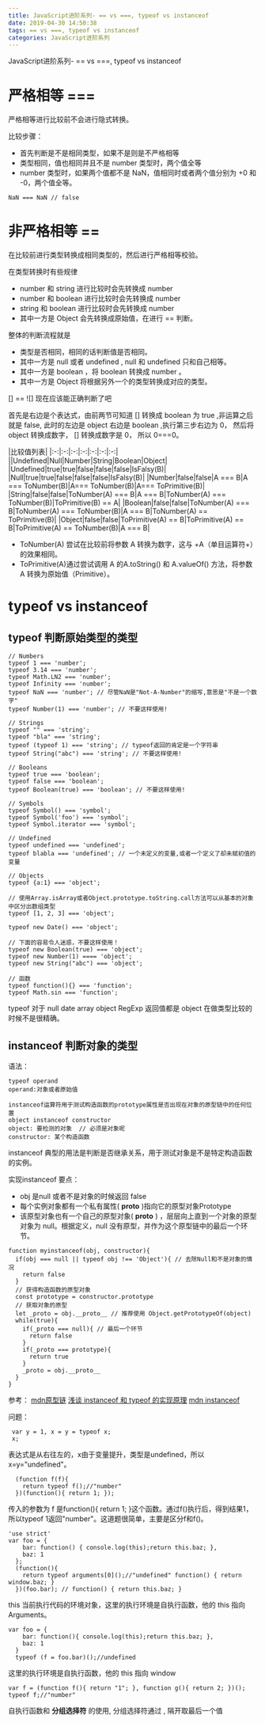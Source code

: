 ```yaml
---
title: JavaScript进阶系列- == vs ===, typeof vs instanceof
date: 2019-04-30 14:50:38
tags: == vs ===, typeof vs instanceof
categories: JavaScript进阶系列
---
```


JavaScript进阶系列- == vs ===, typeof vs instanceof

<!-- more -->


# 严格相等 ===

严格相等进行比较前不会进行隐式转换。

比较步骤：

* 首先判断是不是相同类型，如果不是则是不严格相等
* 类型相同，值也相同并且不是 number 类型时，两个值全等
* number 类型时，如果两个值都不是 NaN，值相同时或者两个值分别为 +0 和 -0，两个值全等。

```
NaN === NaN // false
```

# 非严格相等 ==

在比较前进行类型转换成相同类型的，然后进行严格相等校验。

在类型转换时有些规律

* number 和  string 进行比较时会先转换成 number
* number 和  boolean 进行比较时会先转换成 number
* string 和  boolean 进行比较时会先转换成 number
* 其中一方是 Object 会先转换成原始值，在进行 == 判断。

整体的判断流程就是

* 类型是否相同，相同的话判断值是否相同。
* 其中一方是 null 或者 undefined , null 和 undefined 只和自己相等。
* 其中一方是 boolean ，将 boolean 转换成 number 。
* 其中一方是 Object 将根据另外一个的类型转换成对应的类型。

[] == ![] 现在应该能正确判断了吧

首先是右边是个表达式，由前两节可知道 [] 转换成 boolean 为 true ,非运算之后就是 false, 此时的左边是 object 右边是 boolean ,执行第三步右边为 0， 然后将 object 转换成数字， [] 转换成数字是 0， 所以 0===0。

|比较值列表|
|:-:|:-:|:-:|:-:|:-:|:-:|:-:|
|\|Undefined|Null|Number|String|Boolean|Object|
|Undefined|true|true|false|false|false|IsFalsy(B)|
|Null|true|true|false|false|false|IsFalsy(B)|
|Number|false|false|A === B|A === ToNumber(B)|A=== ToNumber(B)|A=== ToPrimitive(B)|
|String|false|false|ToNumber(A) === B|A === B|ToNumber(A) === ToNumber(B)|ToPrimitive(B) == A|
|Boolean|false|false|ToNumber(A) === B|ToNumber(A) === ToNumber(B)|A === B|ToNumber(A) == ToPrimitive(B)|
|Object|false|false|ToPrimitive(A) == B|ToPrimitive(A) == B|ToPrimitive(A) == ToNumber(B)|A === B|

* ToNumber(A) 尝试在比较前将参数 A 转换为数字，这与 +A（单目运算符+）的效果相同。
* ToPrimitive(A)通过尝试调用 A 的A.toString() 和 A.valueOf() 方法，将参数 A 转换为原始值（Primitive）。


# typeof vs instanceof

## typeof 判断原始类型的类型

```
// Numbers
typeof 1 === 'number';
typeof 3.14 === 'number';
typeof Math.LN2 === 'number';
typeof Infinity === 'number';
typeof NaN === 'number'; // 尽管NaN是"Not-A-Number"的缩写,意思是"不是一个数字"
typeof Number(1) === 'number'; // 不要这样使用!

// Strings
typeof "" === 'string';
typeof "bla" === 'string';
typeof (typeof 1) === 'string'; // typeof返回的肯定是一个字符串
typeof String("abc") === 'string'; // 不要这样使用!

// Booleans
typeof true === 'boolean';
typeof false === 'boolean';
typeof Boolean(true) === 'boolean'; // 不要这样使用!

// Symbols
typeof Symbol() === 'symbol';
typeof Symbol('foo') === 'symbol';
typeof Symbol.iterator === 'symbol';

// Undefined
typeof undefined === 'undefined';
typeof blabla === 'undefined'; // 一个未定义的变量,或者一个定义了却未赋初值的变量

// Objects
typeof {a:1} === 'object';

// 使用Array.isArray或者Object.prototype.toString.call方法可以从基本的对象中区分出数组类型
typeof [1, 2, 3] === 'object';

typeof new Date() === 'object';

// 下面的容易令人迷惑，不要这样使用！
typeof new Boolean(true) === 'object';
typeof new Number(1) ==== 'object';
typeof new String("abc") === 'object';

// 函数
typeof function(){} === 'function';
typeof Math.sin === 'function';

```

typeof 对于 null date array object RegExp 返回值都是 object 在做类型比较的时候不是很精确。

## instanceof 判断对象的类型

语法：
```
typeof operand
operand:对象或者原始值

instanceof运算符用于测试构造函数的prototype属性是否出现在对象的原型链中的任何位置
object instanceof constructor
object: 要检测的对象  // 必须是对象呢
constructor: 某个构造函数
```
instanceof 典型的用法是判断是否继承关系，用于测试对象是不是特定构造函数的实例。

实现instanceof 
要点：
* obj 是null 或者不是对象的时候返回 false
* 每个实例对象都有一个私有属性( __proto__ )指向它的原型对象Prototype
* 该原型对象也有一个自己的原型对象( __proto__ ) ，层层向上直到一个对象的原型对象为 null。根据定义，null 没有原型，并作为这个原型链中的最后一个环节。
```
function myinstanceof(obj, constructor){
  if(obj === null || typeof obj !== 'Object'){ // 去除Null和不是对象的情况
    return false
  }
  // 获得构造函数的原型对象
  const prototype = constructor.prototype
  // 获取对象的原型
  let _proto = obj.__proto__ // 推荐使用 Object.getPrototypeOf(object)
  while(true){
    if(_proto === null){ // 最后一个环节
      return false
    }
    if(_proto === prototype){
      return true
    }
    _proto = obj.__proto__
  }
}
```

参考：
[mdn原型链](https://developer.mozilla.org/zh-CN/docs/Web/JavaScript/Inheritance_and_the_prototype_chain)
[浅谈 instanceof 和 typeof 的实现原理](https://juejin.im/post/5b0b9b9051882515773ae714)
[mdn instanceof](https://developer.mozilla.org/zh-CN/docs/Web/JavaScript/Reference/Operators/instanceof)

问题：
```
 var y = 1, x = y = typeof x;
 x;
```
表达式是从右往左的，x由于变量提升，类型是undefined，所以x=y="undefined"。

```
  (function f(f){
    return typeof f();//"number"
  })(function(){ return 1; });
```

传入的参数为 f 是function(){ return 1; }这个函数。通过f()执行后，得到结果1，所以typeof 1返回"number"。这道题很简单，主要是区分f和f()。

```
'use strict'
var foo = {
    bar: function() { console.log(this);return this.baz; },
    baz: 1
  };
  (function(){
    return typeof arguments[0]();//"undefined" function() { return window.baz; }
  })(foo.bar); // function() { return this.baz; }
```

this 当前执行代码的环境对象，这里的执行环境是自执行函数，他的 this 指向 Arguments。

```
var foo = {
    bar: function(){ console.log(this);return this.baz; },
    baz: 1
  }
  typeof (f = foo.bar)();//undefined
```

这里的执行环境是自执行函数，他的 this 指向 window

```
var f = (function f(){ return "1"; }, function g(){ return 2; })();
typeof f;//"number"
```

自执行函数和 **分组选择符** 的使用, 分组选择符通过 , 隔开取最后一个值